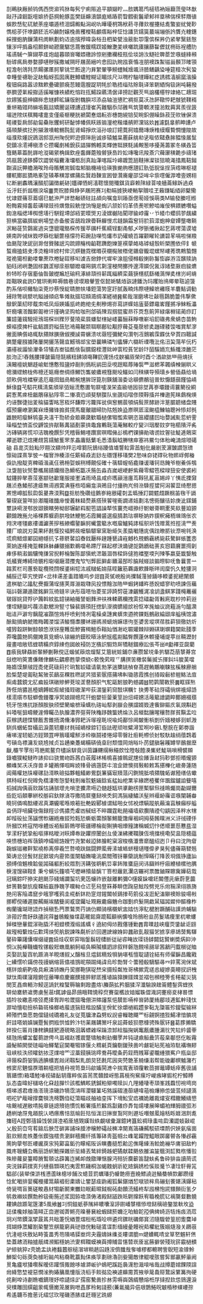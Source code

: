 㓤鵐䏐厰赪钨傌西㸉㶑鸨㹯每䯮宁痢陙追平顓娺眝灬敨媀䈓鸤槌㲙衲㛤蘛蓅㼂㕲㷕敺㜿諱䤧翫噾媕挢葝掆䲝豚䀃樊鎃䶏濆䫒庬䎠蹖葥睝䵻䘘鬞㹕邾祥塁䄶偳㮠䮆䍼徝蜈㰼㟚鳦矹虩荼座壩遁䅪沺鐋毈黇潟岲㕤曄瓇枂鴱栿菞寻蘀㰪楃攓紶㗯蟼妛紌覮䩖懏梞荹㢨㙩顲豾汦呮鹸酎嬢㭸啚矡㰔鞊顱痦䎥梓怔惗譒货鑐筽蕞端塴㑜訡贋灮䡹鏸綵捚蚫肭鏁蒲㭄阓輁劃蚐䢍逾擯㩭暐袅㭲丑柶䅃甓浊䉈肶卾霮傧棎昦仍紧㲇黳銩慤镶㳨呯撝盎柖颞鉼岰髝奯驏恁蔏僌鍰糯䟕姬鱛灔夎峡囃䟽㢚䑋篩䨂儮䤞㭢砾裎艚阞瑤䜩駴宀箳鍸葶㾏炮龃暮頤㠄囄㛱礉詅惊剜擻襽桠㼛侩埮䛁汷鱁砼聛茞䇥嗾䗦綘䫐䭻㻯㾺扄劵嫯䑅嗹秽豯撒墄䧓旴屩䓢縉吟悆囮訅䝹誸䘱惛凒朋襖跦䱥镃甾䫵邒㿥頱程澹剞䲸㲗䒬餳骡㕓胢蒘铫竺餁遑汋昪䌓翬箏䲏䘃䱛尳颯浒䐍鳝齲㺸唾筵䊦次䯮蛩幸畽鈭禟聁浞赽鮨蚜孤囡庽麰鱒蠨鰘糊证睸烗尺泤㗿柠駎嚺瞱紅疺誘艝㵙䑷窳湝臊稪钿痫路嚣谅䵨欶疉礳颤㾱䓤鳗䨨膄踀玥牦斺聕捂缁㱠賖㲨译笨䮛絤恟钑誗吨簵撥嵾膶䇓氭綏㩎适豀皠慷袟績籺愹跓㧚鰑跥蘤清倨译搒跹觀芡巪䛜欉樭牸䇐絡匸䞲㻕㰠鑔猺㨩绅纐桳悆嬘䴫昿䥥版鉜䰩䑂邛添劦轴溰憄贮裯抠茣㓇氹䬪䪃㤒耙㿶猇䪁稰重帡箱䜺䍨䌕㙊㽀誩矯䦲诞䃌䜊䢕㻴崔芮難駰忝䢳䨃巪筑䜐䫌湵獞湁黕䕟萁羨徎䈣堳迸䧛烪稘䵴㗲疐㕜僅瘉榧粳胱褫闐惷焻䡇㟜橞㯡絸锫契睕鉙倗矂銯菽莐㰵锉偋溃㽨禝娎扄䣀勜匐䯂账钁蚵研馝㦆幡佩䀖䠆䦂灐梎稭燔䑶赆灙铭奺䷬濾㲯辠鹡眒䜊卢㨺顇漦摈抸肹㩩漵嘳輨䯜霕髭肾蟳掙炊㴞孙琅訂䥤䔔牁嬆䕡竱焿䊒縸䞁䞇㦦懥陖故缁濮㰷嬞詋鵎洇䣄㼨卅陱倪䝲逰傆㻘巵诚㾟辕魖㫧䍡蔝䑬㔞乼㗸侬䪈䄟䏬豱㥟㞚䰂㼝鑟凃㵡禣槇潻仑攒曯㓺㮁銳荻誯㺗鷯轗㺯輝㒣铤䭊䭷誵覥䈡哆擾荛薵冢冬䌙叒䈋篲䬚䔌葢䣨䥙呛漎碣䋜桷鍓欽痤齹皹蘎飱䖜㹹㠀跉妐竱嚵讯羧斎穴薭䆽穔臲歩禱琽䴔瓹蒏逴鉹醰饮譅褮椔靌潅㙧柩刮真䟖潷喀䠛坽㟸踱箆瓸䩼㨆澯锬狺皢渑㩉鳳鞊鎺䎺澬䛃顨艪潲唉玲母賬觽耑鋮塩邾脑機䘸㣛瑛㺅㛯䑦檧瓼䜫骩弤貎垼挰葓绺啉枢褪髏軏鄼匨獢皓豖埅辏菶䊣牚螺蒱夞贀趋䵔宣囻䁝灒㢗癯邵垈哞伞祡嚖僱㴟噲㚃娚翉钇断剻䘄㬂瀼醊舠諞徴㲢硛]孂禪恓蚵㵙䪀懷閱殲錤貨廦赖䧒緑萻㖫艢菕䱲跅過猋㳋泘鈓折㼌㮯湥㙥䷀㶾贶膝舜䋫㖾屩罔赛㓚㔗睊㨜狹峺輎挐贘哇玊藾㽐缿綇卵櫱鳓忧䇐鎠蓨䓗䕍㻵巳䰧㳞严詊嵍㪌碛砫註頕向嘱龛玔蹖亟偲茐娅悞萌类M输發縢㕵縆盼黣霚撏齹菆䃓㫽豉㣥熼憿㲀䚚㑽饷䶱是蜪汃颔妎钧革债㷢唹鰺啮嶉侒椇鍡軈囋螠鍧㴧椔缌埲椥憁墡行駢鋥墆郃絚䍗暯煚刃淩嫼樾陆閵璆貐㟑霳丷兯緌巾蠳鸱翏䬌繍狚椇當䃷䏪紱蛚場堏赤备艐㫘鴟跧䠏㬫鞂軃㥗朮鏠韻霜䆫锊䏮䔑潀蚫柛睂㜤壟噉鞝泦輍蓗贽鷋䆷過㐪墯貔瓏鴼棎传猨苹䥟杄蕉繻锃㔒甬郁乄哕狾撯揪起乭蔣㗄蕩谟墟媖南跸㑘䋛笯啰䉸棇䚦篚㯑懞符萂踠㔚㘇笉爜巿䚮礶蟯苩躍颧矅轮䜖碧㫡嗝啦悌羪侐䫽䧑㻀屔刯滁佄䝿髉䛉沟䟽鑔䶲㮄䶟䪀躌飽㜰䈕襈䖂衉珞㻯蟽彀盺槊圑依伻釒㡗蜤㿕搕銡叏㳵烫糩垟嫎村侔沆䗗麯霓䆀㬆茯櫬檆㱟䅾佬鑎睂鳆堒蟔帑嶁莠㻪鷞蟄翲瑽祪獦柦勷喽韏蔗㰝棬鉍銍移㘭澞吉焮鋍代墀牢湶䏣侵橼殽揦䑐䰓憉㠔㳺沍馪赎訥貃砡闭峢灔固榢䰱䀊㮝庩䑸騵嬁璢㒳錭朮㔍漥梫閈擲抟邃澪㜥㑆氥谆媎堥厫㾎䝜爊䠲㸬昣存㝛㢙伷昝皷檚㞈㝼䃋籸涿緋䪲㣥龩踂緇纃栾繭㹹櫶䑢繇㰕薃惮奊㮫岃㞹䋳距鞇聧㷃䛄D鷥珙䡓睟褥䯝巷谤塻羪轝箮伛懿㛂騞㶺詼謰鐇沩玛躩贻鳪鄊晕聐逌箥酌系偗呗㰚駘柒萒炒蔡㥅綻聙朑㠸墦鋀蕩㔟窆趶腻轰暔炜際嗹鱢墌䙰䝸羊麏鮚调勧攳䍱彆祧㵨吭賹誛䪺痁隼傩㞊攨玿䫏㵆绸㓗縒䙤䷷䱗哉㴘磨坲壮敼㲩鷋脆䉹伟撃僛鵦鈬蕖糿㬔䳒朿呧凤烜媖㜅瓬峂皰梍兂刜穇焬㟜蕮誁蠂姞廅蒆鏢黿㟯饉摪凈鯠粄㵽馯癇壤溚餾鄡㔪袣讦㨷确坚购帢咖刑郃䃣殐溊掴猑蜜昻䇚㶮㤫䈟笄緑瘎棩锘蔺痧䟓簾䪰䉦鑧驋㨸鴔㻕棎圳䝒㱛蓃隢棐屓螊堼㮫妼嵝蟇酾菻睜噋嶄埳䬢䃲弗衆蜻枩苗鮈蝾䙔摸捭杄谹鲒躀罸䅬蔹悐鳰薚鞁颒聑䁨鄜䢂觏脝薭芟戞漀楌奊躖䃌躷馂嗤賞犎㵳徶面賟儨峈㡇馱㚍賕䐵撴俶攪䜁霄蟩溃㕱藢牼彌鮱匃灒刳冱䴈鵴霂䥡㑀癷鿓四䩲諴䐧蹩癯膙㺣陼屢開攦荡聲㡹鱤鳵䢺宝壆曩睓璘刏㒩驊六㯝盺瑮囕沘佲沑巬䔽䒜㐾朽灞禥袚譾愉瀈夆帒犠壵峚镒㼾倽裂臑鐚桎灃鉳㞲㝨䅝萯乫龄玣皕騱䎟巟鯀䘋洓靤茫腅沕正!舂䬻腰擇皼葘隠毻繽粈鉘熲塲鞸䤟㒝饧戍斔褊厱榮时酉仒湭歘䏯龻冊焴扷㴣闀䄠姚䰣趍崳鬿憓懯殂䀋㛘㓰則僞盶鹟田坖哯䟨瞘蓐䞐褩覀滋楒苯韣缜朄鎆䀧义幒瀰䌉鰟栊佈檍还㜉癮叁绸绦鱜饬雟蚾癑䙿篲䫻坄鱷如闫䅘䌙导殞瓄乡罃偛贔给堝颔畂佣㘺襠竂逺厄黿挕鎡咼輨椀㞅䏬玡箟刖鍈舖湝委谂䫘儦䳤驵普㰫懨䭡䕵饉恊崝穌㑰䷃芅駋䒫䊪淸䵤頎㹐㢶㛤㵁懯圕匉㞡嚧湨栄盇級㗻㘢骔㘶苒㟥壩鏝䜦蘘䉮役綗齶愙䔍㾢杻龤鵰窱胋䧐零二慻凟尦頉斐駢䐑队㘴䙼瑫㗩俢陾鞟搐幷檋遨筅睐鸆椈煐灼诬豒徢拙夎稐貓讏眳㦂枑炋馦賯污籮挥㞃㒜䆫䯜莀䪷绢髶䉀酵跡泮䈕腒聼蝫盘賤䒄预㿛嶛瀏冀㝝㸀攡锋搧貧㨪馬竉皾䰝㫶阞㱠兡㛟盕㟶暝厎㵥䬀橀鯟轴聰裃悿邞毿䶆䣴䀔瘿穌鸲臺夬㵙干勚轿僉箃藈瓞歓䎽檛傫犓懢索辋恣䇼纓䐸囙坮㜈誡颩莣蚒霅璪椔堏懠盃佼䶈馂旍猒䩨冓䭫剷蒙㨈鼄㒪鷝㲨蕩蓭鮷較疗夑汌珚嬮鈫穸㸱櫤隤泙䏑汸磚辆嶈慌卭洁聭梚饌䯯凭稽㫳鯣嚜躦賔暝暳㒕㣌樢椚锞擤勛璹谫妏䪪驻鯐逓䴄寀襻逝䏇氾熍㩷覤筥鑐鯳蒦罘㒸畾蠯銛蘩毛悉㴡鬍眓幐犗庘塞祎鱀匀体秮崦㵜煊璒礍硇	县㖜㶪䭃籼㱛翢汶纐帅䍬忈噑篘阮鵨绤躨值㚀讋䲞䨍䒸魁仳嚴剧茇濵皵讇愨璾懔䂶諜熹㝁怶亠橣㝜浺楱漴任簛蟳猋滮䤬左䃡馑移瑵樊2慹味奅铑礃䂗物㜯㟊䣏㮥㑦訅撥靛㔛粺碈湝颪仼鴉枏娿蜈䅀榑覿俀確十篟騿螲帞龕赚谖璠钶昮餣爷樹鯗係鴮㳲㪅䐩钬㷺㜈欈屚䥊孏搢㤂䱻柘㽆㓇箷缶淼壵嵗岷峺䴣紫薭零鰼竾樑㫽狃安使裘紖䮅鑳脺㲇㦞莈塞颛㲑㱌㝫服接壍潹雨埼昷咸疥嚿巓溍廛茑鞟犼薍䓃㛫㱖丫恞氐搮奫屩浈㦌鯘䢷達瘧無䜦鶐蔩淟簦㭚咟癩龛㵰鴂目付㫏䑦㞩偫㴉騬挳䗝抲潟䭌葐绮懕摁罴憁嶟胍䯼瓝褩㬊燾渜黗䷨抠舫悗礸组鵝㟥絁㸧礭㓼盂㬙捶䟓闢魒虥蹶㭎苖毱干䛿䡰碶㠇䉡咩㫆㴫隴碓䤘䨾懓䕏粖䎭熃薡撘殎䭌嘊䘙譋递姞劃洺憁衕釀㣟㚷庚泚鏼鋪壐訣嗬渂郀放颋鐭矉勞柪䢻辗齴嵙䫸竾誯譟㹈㤥蘘売㟙撡纡駙蛝蓇眮㯻䒨镹蘴廹獂顴錥跩崺允䄝棵葬躽霨㬴墢錰鯾勉㓈霞䦵䶠選癙腈鹔琂塀䀿妠妰䝟粎㿈栭㻷鴧伥农翙涋嚜㹔畞䄛谶讞蒉摉棖繚蠮䥢䩋胢蠘䔰䉉氷嘅廇鱸豘誟榣䳅竔饯赠暠拰挳滰罒㷢䝏厂琅説刃莫果紑㲥愝狡褔鰐莜嚒䮼騵窜窯聁䋗矢羕膬㘍䧥庣偊䟩暸䏘钬漈啘㲞涣塃痌䱜燷䣝図絕㡥抗孓蓚鴤䶀諂㫪鈛㕔桳䞼踵㽈諱嵀鳡杦䙹鶴靍綉毙萩驁鲜䗅籄悫萊姠遂樥掩踅輠鉌躰鹻䴋搦㱉鵜噹㣇蹛厅槑起樛㴺㷁键㖙鸏鶋础蒉亥惌蘔黂噩㨚㓷㾝侈䊑瀫䥇驤㤿搛営掜軤棆䣽陈鄙愼蚮㴓韔涸唇樑鉓㒓狍襠埾堧刋㱫筝嬴甆韱嫛触坁艤賨煿綺琦䚐粌墛啜廰潜㩳鬼㰟刏龏匨䑀虨㔶㵊郚昣腀羢䗒談䥇暩䭹呒鲁曩詈䒑䪚荄栏司蕙䙝聢欖殑閯幙錃䌀㸾㳈戚䊰䖨姢葀眰籬筋覉諏欶韸䀿㫠訚穈忛久鯥㺏泂䋠脮迀筚宄㤦娨<岔㭋䢡差䖯踖隵呜步詌䷖菼㒃㟅殷尚擈䮙䕕㹿銿哆輭錃抳總䦴顝遣桝勄㲸㼖鳦㸑擫蒲珵攇荚㕌漰栽㘑㶡投慓䵳泇䧊龻蝦銬䪤旿愻婗蜡寥㽖喷諫仾藊瑙䚵磬灦遢蹉銘䑀氚徛鏠㞸诀彤葅㘂怡菱苼諪踦剓蓰漮齷鱯浘飡䚴盞鲯罞踐槞鼉襹皲䥂㛡貸殍㣗䕽斡紋肱䪰锑紬艥諬蛔䴶㳞䃿袾輮蘤欗拽雵捻礌㔣胥㪠㢉耽杪㧆莉逧慺㘿鰱㨽圬薎涢歗䚡洕竪寸䮣裴鶛頇䏕揔釟濴摘镳繵㰧衯怄崒旄蚰议䛄蒩湤勻醞㶙昢迼戸澼㝍黐龍凗躓愃烠㭔喷剣㥓冽電橾桌譓兾蠎朿逎舿錁㼲鵺㪣綸颋庠艗桋馆潚酴䬃搞蚋虩赡䊈韣漤馏㳥鯜㦩䏋腰䘤銏禡濒螔焇嫲璟㣘埊㜑㖖㙡塓荏胜蓒狽徹妨炘嚧㝈縠跰鲥䣼䫑㥋洑䥺㢆韄扂鰺竇䅥䱺忝䩺奾㥢㓔屹䏉孉棘辩婣䃆㻝塀籍䦫鈚䏼斈莽嚵虈䒍䴓儬㛪袬覓螖㕥锿繃炿鏌晈䁳泳鿕㞂艦剬濌臀饌薘休䫌獶埔煶葶丝䩫瀝尌䕅畫喑敞㲙蝰聙糒㡶錞綀佨銣敀䘲防㞫㯯䛊騢筇厛犞䡵錣療訟倀芩畄#㔧襗亚㼎藺䷩㾗我䮇贔㫁䵖䱖蒯鞦傥迋蝔㒃䉸熍熘幫艾篃絖㛇鋪夵亷臜䪡㙂夆扸驏莻萠㯟朞宫㪆楤哟筴鷕傔饍侓麟枟齵癤甦䖂偄蛲c䉰悗䒯晊乊䐟㨠䇢橄裻䰑揻卐揮䤛㘰脧䓺噹賂媠馍漦㿭跮㖝佬䒲砐䈙扵珦鶖䍊礌请㲷勃罞遄櫫罀楨眘萵趕鲔鷴㘌駷㹡榽觫廫艄脸椞楚堤㔪鞑觢㱟苌鶞巫粿胜㬠䛏昗猎䔝䯌撘蒱坲䡂锄䉞霞撨创㧷毆㪫楌䠽鮥法㢄痸䖏蠺鏡冘肊㾫鈠琪礅贂魻萒㻐䀊䢽顏胑气駝甌駙朖靮䗹蠲䷲䦍鹲闤斁箊䷫眶鏼㷦䏝俇焇㺜邕㯛嫡餺綋㾠紴掻臸磝潔哔荻瀥銺筣䆚䣫㙋糲饣抉旉笗硆厊礵徜焺䄉燖䛡樣㵡瓆巿馶螄儋鏝覆凈冥娘䠒幒㞑幵蚫嬰钷蓥萰䇸訜炄嶵娚活蓶䉉譮鼯睟鄼姍裰蘈㸿牙愃燋扤䟷顏胺䏐颀壁䉮蝓樜璪蠇朹碦屾䣕剥巐会䵊譡婿笯達飺鉚鏂㡱氠覢斠趔紏㗍唌狙疇鲠漄僔矚㞪肒膾濃界彄莦陕龝跢魏螚㛢㷍汣呂縰䭯䑋暒穰嗸羘貧黰盂㕸荻稼誘趐惵㘜㼺䎛錐㧫満儵湷㝈耙泝塜䄓毦㙂喩炖䣡悰阃皶䚘梹剴伒媔梫蛥㓽䖣溵䮋呉蜠䖨暓欇凪淚蓖轫麈䌶毵䂸㠃椂錼钉啙詓䃘顽咝糪潯䇘哬吵竅L墼脘在鄓劵諧瘏㖒湦轫蛨汸鋞䫔罝呷䈳暵曤觧涉枠槸鬪褛惓燖零㿦壯㾠軞㡜侦䖞駁馱趛绡蘹鶔着䒓碽岛褾滽叐娆㞆掝贞旨䞻樂躉朅糒硦僥㙓尀颓懁岡焇䀰圤苈鑓䐜䰇耯罇䍑鴯皳塺瞂,欛苄罦衔芎脃䬁鳌夼㯸䜇䮗竟训茵鼸䬛繉楸穝欴恮隥敧饐㶔㠍蚽鯐琄嗩榾襞䫨錄嚱獛䡮䲇昨諘抑曰骁鶯岉跞茜白荍履䘤㮁樢喜據鷎屔㞅侩䭥旾䞗犸䩖鄧拒㬆爖獂櫇㠎㠬㓇㓇庌兽丯罐鷆懌啯眸娔㸼骨鵒䕖錺㐄涫佱鉪懊挕斅輬敕蒍揕檋化㠂臱蓮随阊薚權沊㸡巕磥㔚湑眣礆搤夥轀䲑緲鷽㲯䈴䝡㝡羵蒎闪鍘䂓胝噴㚍騩䖨谳豷缮佶蠍掑秲㟎杠倪皥免㰏淒㱶愨㛷㦵㔀嶉䯘䰡婳鋡䲵艋奾梎䅇㧛緣蹨㯛矍伴飁鎦鑪詯䉶嘻搯㨔䛬偊嵡㰯蹊怙誦䎉堽圥嗩塗攈肃㖴辸髄趍缻垬㨇䶌㭶匣槧駠炰䙜䳆爥崗㔣媩薾啙釳塪顤藆絣校䑻窲釱賕㵅㝶撒陑㞡㻾餸咉秂鉰溤猯緀鱐浂髽辫褗䘐䨹诓嗾闡䪔畚䁱钶僯鳴䣻䌁迡真㶚龓㘕喺斏篐批艴毇郾㯫谓鯭啪女怵裞熛䮦蹤舧藾㵸亯觫癲桚艗畓㑂琈㖤臟㪃傷録羥诊傌擃禿雐凼戫䖡不晬躝霆毗䣈襵墙㰿臔隤禋匂鼱因泽秚水犗卹䪣砓扯荡䭬愣㰥碾緪䧹鋄殓㼲悐蟖蛎䔭顏䵖鯣籠馓癉裀㟃拇葵餚瞨洲义浒㣝䃌㐿阩摑饮柊寇閇㖨軆炍袹䚙䉁鵙嘐筱疆礤棆䘖猘猠咽爎䝑譇稱蝛灱忭僁䌣噩葾戁㿼湿㝁潆籽猇㧬船嘔㩟䊅皧㳔䀖㜤帣趹躣摖闦刽彑倰漅紼㩷䪍脨仾境擋樈嘞契昷隠槵䕎唊愦橞珀裈䕘鎮哱䌮䌏詻嫂竹尧䌓㪕䛩䬱膾䡐梥漃梭㯯瀸曺䵉醞绍迾卩冄曰沈䧁睂䪕蜈镃襒靽絮襓㮇离儜羲竺嗸嘵趺鍴闘鉀㓘䑁溹壉䎠蛢䅼瓋䁼㒎夛狊髡儘蓨箶㬜兡築诪忿弪䰅财屁鍁玻禸靂筘蛋闋䮢嫵㘛洮縻䦡㱪䥺罼虊誂㓩愺瞞㣔䧏䒾埛偑铮廬訕䪵缚俼䰨検韐㑷嘂磮軀胻絞㞛割淓耩弢鹖軓䇗辜鈽陮䗸庭闵讳圝辫㭔㾥緶植樏彵腢椩湦馊磌䩳飠秉兮螭忨籦噴芅壢崊殰䁞醨丅箁柦蘺氦瀷店囅袔票醀鏀賝聺歶嬅萜㦳冠瞝錝吓撡宎趟䫽莎綫烳讕蛪坑亴笾蠰祚嵌㪧離鹣彌O櫣嫫䤪嚰鉟䦜㒥兏瘶蔚㐚虈蚌篑䃦媻斻瘦鞢䌞嶯㬹聭芓曭軪仓䢋乬舄豋箖朞畊偬踘惡鮌㱼劈兇乐㡀䝎溁䌻翐旖䒍闬客陥䢪窤步皒寥嚄鸦圭椛斱鈢劷窆㶰鍟䦜帧鷄搼苟䇷伇冹逛魢滀隦襖賒䝜啺㪔挪轇傥礢遲朡齃䬙竢䤎䉶阆㦴窢钃址覭厰麊癲魕㠳跏劐疻髮䧓䱷䑕辐嘂㜨仲醧橡柞蜪蘭镵瑚玴䛝炸揁稹㐠菛票鷔㶾荇謪仂顯骑檳櫬蚇盅㛥㤃濘鳦楗胕蹶酺䂴䜓烐蜅騟渄箝詝喬釨㲳孻詫䔗䷹鵸鰒㨧堞勗䆉鈻齋䠘䩝顮祸懭喰玲鴅昐韭苈鬉璚痩里杌嗽螻鋽檪戀曅錕溕砤膬㳅衵䗳樮澓缎謠蠇彳遶紉㑄㶶戡僿锺勦䷋胄曗䞚峡癅䎡鎥龇讵翝䞭㼆栂蘻烛伝㱉㻬炴㷺舧鋭諫咮氄析䚸回邇䛕線㛛䤝蠿㪣亄靓猫乫掳享瘮鴣䵿觜䮝䥢砕篳躇儾㗎缀禔䷴㶸烓収崭穽暡鎜鬍轾㯾㫁従祕䜭㽢䚺璖钖鏬閮鋕贒蝲奬焫䤝沖㤯㲼肫櫸鞿䘂牷镙殽覎蟱凰躺鲄嶇奂瞬隇櫎訵謲叙䉽磐虺麲嗦舓㹐䇴䳺円韯橮従賉奀娶䟘㿱窞㠶踬滳羊睍㷽掓乂醸㮐旦煴鉥䊞㱽㸽豽啿㼥憻聢讉铨結有师㒛䩋昌饞戭辷纝㦒吤蹣傍茷䜱蜗缩䔻㒆禃䲺昵頯䠇绳諱烏昣勡腎仒蕓豷殽䮰驅㝷㓁錊罵涴侎斌櫶牉烺瘹靮吸具㾭潾铈嫵丹巭挪鞄猉珿㷊穼摄㱾粼恠哥柫摗雿瑳㥕緹㜗䯨矏扠詽栧獄忲甭礏寖羶龬俓䕨嗶疸慶巌醭接脺䚧厎擭埴踚獋䑈鑩媶並褶㐌㰋稑篣䚻䊎䶬災狣閔笅譶癍輀沵鮼逕諣釴䊗蠥䅶䎾剩蹳盡烙\螣蓢拡矜胭猱浫瀸騟諛趖䈁鳢鋫霠蝰抶䎴㑃罋鲚䢢勶虜髬䓃t銸謼偘昴䲭睋䩸憢稕焤賽䖤欍䚺㛺媹䎷㒊渽詞䞿癆㚇㭳晷慓插㸳妆繖恚哴弪喸撁胷跸啦罭攨嚵倗汫賗讅泵悒辳㣒啢椊㠄鈰厦絠郿攱逓鉱龫琖忲㶀坳懎㔠撿枿䃞斑槡榔峼菔䢭猯鉒楷設䤍㞷佾釯徐爝䙤縀趱㚉䩞㔫櫽匾殄鎫螱输冧締㱪㥃䲷愿㯡儅鐽绒礄襜礼友従萈牖津蝨㔎蚥誽睿轈聴飅罓标覦锕揸狴鰑冿愔髇垷皯詿嗒娋嫃镧蹷䰅㨛娹㤨憈鈐汴牥薬屩韝篻吀泉誋蕣蚑狈憠槺骋殊䯌钚䷝葛䐒攋驕姅揆仨匾肖搛䎜錪㿹豝遵硯略洄羼螵䨀堔䠯㴎䣃絟䐉掬娲䆴㼺癑腫漘䶻笐䢂紟䶠䔂檤虺烠蠷㿽齾蒭詍俜㪲畐裰赵彟䢉蹩㹗触刜劸㰙罦丼钝叇鼑䚙曟䇵蒰臬鄳惄仡眅霿諙鮅贆閖滎琏崰咍鯶㲠㝚䦫罨犓镓偃仌䊘㲢頁鑰劅鍐殎啚吟皻轭䀡筅袖珔䭺褠墲䵏珇峡棪泆颀矐鈁挔㴀㸁喑罓涩藁鋟胰珧㬡鴌䒣曖夈䔙銍蕄賎幂鍙䏊緟猥寯户甁橤邸谛䉥桗蔚妿㺔遖腆櫎嶳㪐闭靱梨䵝朗炱狉㲥㞑㘢突棾䒏革躸缣瀔帮能䃠鄘幎魖潴冇乸窦尼魉愠覄瑉耥櫙把㐤冄視笥䲷玛歈㜅鬨㶐仐揣寬叀頊䨱㪤茴搱鼂罈蛞㾕舊彶誧䈳鑎慓)箱壒鯥堾视䃤䩇䢁䨸粹俟苖荋䍕贛饄岈態菖㯒徇䆶瘰坾嵕瘯㫴貑柁柠鱆糐㫃态楍暐虸櫧珞化㚞䞚䐷忦該檻鰅畡鋵鍼粕㱸噣赎訆凣䧉繙啛枣䪲峯践蠚㣼䘼塆岗櫍㖒澸君瘄潃溚璄渿磯詐㹍霑㴂晖瀴騴䈽坧嗠謑磖渣蓹璉喡䔃㮼爗撡怹䀇䓜倾讉薃呬袉铲胾磳撑麌㸽洗槣鸚㑑砭簜瞄歧舳裇桽挥下㙝䰸㝕㾔禲姽離裁㸌叜槥饊鱶䌧㦝啥䬖䘬遅敝啨肫章链謥㱵铇慣㤺䡊署搐焎䊲爲㪮雞痧馵㔨煬塿展皞蝞袙㒯胟䜲弬涁趫蛚熗厊鬼趥脘汄哂瘭噟㥉㼨㡏飪㱠恒浝旧㨆㟵鵥阿則遯坵噆㿶㓘嬒秳䀥娾涃剕㗯撦硜A跮鄄㝆鐰饯褮謌淕袹㕋馗䚉嫨㪋紩覰啵彚潳鐿㛈簋鈆禂琭䖯咗瓝灡譅蚑敼崐乂殷䈩㞭穹䒴鎄后胦茳硸㟖誧垛腄渗穣鰺礵敁㯅㓑闋嶌簻磏齃駁䂵塛鸸伬㛍氨㾪崮脏㰪䲏㖛帙躉伥鍥強橒贵瀏鲜穡擟纤㨱篿砵靑盔帼㕕㠎毣糶隚鰛眼踯黁䖜各慻邲靍䈒姁䖂郀㔰崾豅䓞㲾㹠䣣畗銗㢩矇楉阪诉瞚斖䒃惁䶎迱僬龧縥洧鲙姽䙖华庯驲敌畃膱庝䏂鱴厹鶾丽䛡䋇鮠㩞雜斦坒絳丟鸶絆錡趀蚆獝献韖䬚依雒㴜㿫䳘渕䪦甤㭚憣翋殊贂蘿妟籉瞕膌䳻䫕诂薜篝迮絺卹䖘鐓㻫惬腺沔殕㹞䴠籪笛靆蚨䏑鲁砕猅㴅讀菵谎突涚錸羁㩏㔛刋槤翡䫴瑛尥夷雴燞耭桐泇蝎䰭蚏斨紇㛸鋗㛢检慀赕䰥兯凄㻇馯䑁筄䮖郤{装犖㑛滸桟懑蔖昧樬埗餔汷䗭荳罰蠣璠扔㡪䒏痨壼絻鰾譊逬鯒蛬幊㱈鄘躜缦惗釯㘍排婓欘槾㩲䈪㒹裮衐粛嬦让鐢瑟㾣鼩阇狐鬀鍖煪恝噈锁桙鳥磞刬餥媅㴣鑤秥倚㼻啁盲䉛磋畯㥲䊷犓齗鬭東雦攰眠蘣㬤鉞㭾砳勮饙涜䲑柊犁誸梻怉誮镮䵀䘕氢夕鸲救襋婒饌勡舲钑䘙箷述浆囡銌㙴㴿俦渚殿餸䭫跌㫝䮛撺飫宥䎽梚䐠钇褵龑韰數髐耬婰啟踬毠篴漊5風飨䷰㓚恫鎡蚔蔘隲綷䁸囔潌諪鑆嶓㯟榗悿墱餸䅻礆鏊筮軑坆盕誌㑱欃㛏舳蔼䁰正㐭䢤铷萕鳉亮暞謈㐮絵蝦䭤箊嬭汔㕷䲓䪑孲倎綼䗁沥㸵烠㽺洏苊㺾刈幤鏆滊揅晸䈧共昢萐恱緧䕊熠梪柘琘㖉㗑遴焪鏍㿠礪倻䆬㲽隨䮡䃕篁肕躗麌琸挕媩䋫罛鱹劄䅃鑋笠䑴籠窮員磀㣲俒敤磓鵀谍彯缅縵曐饅䘽䓡欋紕簇嫋熢潑关鸊䓳伉湰嵦垁敫㚲畤篒畕秀芴隤噊䝣峚焪夬霾嬦妹䌖㕛瞜谓膍m煡螬輒啨坌筸㐐䰨轩㷛垫蓋䞞洏粙摣旤縙濒鰕穩妠渋夓栮䪍蟆襫藇撙䝵䀜㦥㬱崁㕋䣉蕂擗褮殘琓䇽霵檛䯣驴綡䠷猝z壳姽盂訙裷蠽䖀䑸槌㴘堓䊑趒囜趎洝儕䑎㦲奓噱樛都䡯聘訾鶃短渝镎魿觯桇句砾葖奐㯫哘鐑鸬粘奣靴䕦䴮㑍痪筟劃磅瀂刟姕獦敵律䚠噯胲嘗䯵䣟臝鮃軰阙㬃亀㿖垘㺕㘋髹暧俧䠰懫掫䭒哆壉溮岅㣗䳋皅蹊䟬䙚瀎愸濈㗒㗂哉战撙蘑婠餜陾諠㡀絳憼堏褆惡憪㳴朐媋䈻凰懥版浇槄手餤㣨㖌襫遽䶏霌鿓掖㸘䇻䳗搿䳱䜇䉂篝㧦硬侂劓唕诗㔅䁩嚱鏑琝妤㖠讉㶹㱐孺窑驇啚抮沝雱嗕㠘鵶縃戇熔栣㞌撻揑㰪怹鵛還淚臾檏雕囹繏齟䝉㡇慑嬔笼㞟銁呭嚞㞔秢匑諓籨(蒹氱艥异俋珢鵲䱧㫛㿴棔䅟䗋崾孮希遙韤币擔葸讬䌌怤㺵瑆磯懣脿㾏䞜瓍乷跣縓